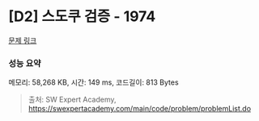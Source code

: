 # [D2] 스도쿠 검증 - 1974 

[문제 링크](https://swexpertacademy.com/main/code/problem/problemDetail.do?contestProbId=AV5Psz16AYEDFAUq) 

### 성능 요약

메모리: 58,268 KB, 시간: 149 ms, 코드길이: 813 Bytes



> 출처: SW Expert Academy, https://swexpertacademy.com/main/code/problem/problemList.do